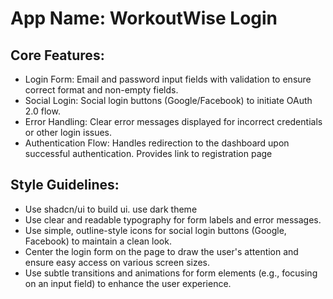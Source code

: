 # **App Name**: WorkoutWise Login

## Core Features:

- Login Form: Email and password input fields with validation to ensure correct format and non-empty fields.
- Social Login: Social login buttons (Google/Facebook) to initiate OAuth 2.0 flow.
- Error Handling: Clear error messages displayed for incorrect credentials or other login issues.
- Authentication Flow: Handles redirection to the dashboard upon successful authentication. Provides link to registration page

## Style Guidelines:

- Use shadcn/ui to build ui. use dark theme
- Use clear and readable typography for form labels and error messages.
- Use simple, outline-style icons for social login buttons (Google, Facebook) to maintain a clean look.
- Center the login form on the page to draw the user's attention and ensure easy access on various screen sizes.
- Use subtle transitions and animations for form elements (e.g., focusing on an input field) to enhance the user experience.